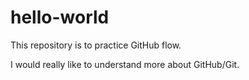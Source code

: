 # hello-world
This repository is to practice GitHub flow.

I would really like to understand more about GitHub/Git.
